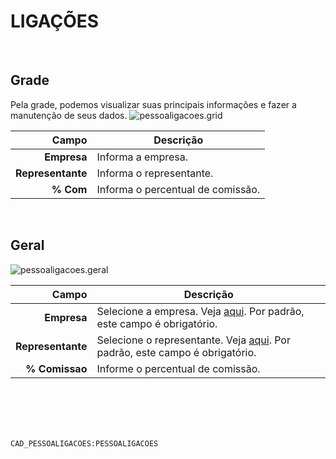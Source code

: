 # LIGAÇÕES
<br>

## Grade
Pela grade, podemos visualizar suas principais informações e fazer a manutenção de seus dados.
![pessoaligacoes.grid](https://raw.githubusercontent.com/netforcews/docs-siscom/master/geral/imagens/pessoaligacoes.grid.png)

Campo | Descrição
--:|---
**Empresa** | Informa a empresa.
**Representante** | Informa o representante.
**% Com** | Informa o percentual de comissão.
<br>

## Geral
![pessoaligacoes.geral](https://raw.githubusercontent.com/netforcews/docs-siscom/master/geral/imagens/pessoaligacoes.geral.png)

Campo | Descrição
--:|---
**Empresa** | Selecione a empresa. Veja [aqui](/desenvolvimento/empresa.md). Por padrão, este campo é obrigatório.
**Representante** | Selecione o representante. Veja [aqui](/cadastros/pessoa.md). Por padrão, este campo é obrigatório.
**% Comissao** | Informe o percentual de comissão.
<br>
<br>
<br>
<br>

```CAD_PESSOALIGACOES:PESSOALIGACOES```

